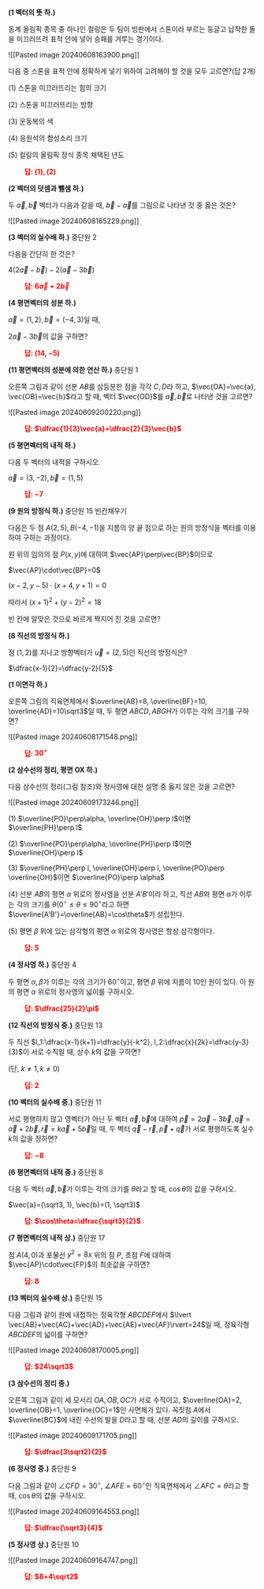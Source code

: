 

**(1 벡터의 뜻 하.)** 

동계 올림픽 종목 중 하나인 컬링은 두 팀이 빙판에서 스톤이라 부르는 둥글고 납작한 돌을 미끄러뜨려 표적 안에 넣어 승패를 겨루는 경기이다.

![[Pasted image 20240608163900.png]]

다음 중 스톤을 표적 안에 정확하게 넣기 위하여 고려해야 할 것을 모두 고르면?(답 2개)

(1) 스톤을 미끄러뜨리는 힘의 크기

(2) 스톤을 미끄러뜨리는 방향

(3) 운동복의 색

(4) 응원석의 함성소리 크기

(5) 컬링의 올림픽 정식 종목 채택된 년도

**<span style="color: red;">$\qquad$답: $(1), (2)$</span>**


**(2 벡터의 덧셈과 뺄셈 하.)** 

두 $\vec{a}, \vec{b}$ 벡터가 다음과 같을 때, $\vec{b}-\vec{a}$를 그림으로 나타낸 것 중 옳은 것은?

![[Pasted image 20240608165229.png]]


**(3 벡터의 실수배 하.)** 중단원 2

다음을 간단히 한 것은?

$4(2\vec{a}-\vec{b})-2(\vec{a}-3\vec{b})$

**<span style="color: red;">$\qquad$답: $6\vec{a}+2\vec{b}$</span>**


**(4 평면벡터의 성분 하.)**

$\vec{a}=(1, 2), \vec{b}=(-4, 3)$일 때, 

$2\vec{a}-3\vec{b}$의 값을 구하면?

**<span style="color: red;">$\qquad$답: $(14, -5)$</span>**



**(11 평면벡터의 성분에 의한 연산 하.)** 중단원 1

오른쪽 그림과 같이 선분 $AB$를 삼등분한 점을 각각 $C, D$라 하고, $\vec{OA}=\vec{a}, \vec{OB}=\vec{b}$라고 할 때, 벡터 $\vec{OD}$를 $\vec{a}, \vec{b}$로 나타낸 것을 고르면?

![[Pasted image 20240609200220.png]]


**<span style="color: red;">$\qquad$답: $\dfrac{1}{3}\vec{a}+\dfrac{2}{3}\vec{b}$</span>**

**(5 평면벡터의 내적 하.)**

다음 두 벡터의 내적을 구하시오.

$\vec{a}=(3, -2), \vec{b}=(1, 5)$

**<span style="color: red;">$\qquad$답: $-7$</span>**



**(9 원의 방정식 하.)** 중단원 15 빈칸채우기

다음은 두 점 $A(2, 5), B(-4, -1)$을 지름의 양 끝 점으로 하는 원의 방정식을 벡터를 이용하여 구하는 과정이다. 

원 위의 임의의 점 $P(x, y)$에 대하여 $\vec{AP}\perp\vec{BP}$이므로

$\vec{AP}\cdot\vec{BP}=0$

$(x-2, y-5)\cdot(x+4, y+1)=0$

따라서 $(x+1)^2+(y-2)^2=18$

빈 칸에 알맞은 것으로 바르게 짝지어 진 것을 고르면?



**(8 직선의 방정식 하.)**

점 $(1, 2)$를 지나고 방향벡터가 $\vec{u}=(2 ,5)$인 직선의 방정식은?

$\dfrac{x-1}{2}=\dfrac{y-2}{5}$



**(1 이면각 하.)**

오른쪽 그림의 직육면체에서 $\overline{AB}=8, \overline{BF}=10, \overline{AD}=10\sqrt3$일 때, 두 평면 $ABCD, ABGH$가 이루는 각의 크기를 구하면?

![[Pasted image 20240608171548.png]]

**<span style="color: red;">$\qquad$답: $30^\circ$</span>**

**(2 삼수선의 정리, 평면 OX 하.)**

다음 삼수선의 정리(그림 참조)와 정사영에 대한 설명 중 옳지 않은 것을 고르면?

![[Pasted image 20240609173246.png]]

(1) $\overline{PO}\perp\alpha, \overline{OH}\perp l$이면 $\overline{PH}\perp l$

(2) $\overline{PO}\perp\alpha, \overline{PH}\perp l$이면 $\overline{OH}\perp l$

(3) $\overline{PH}\perp l, \overline{OH}\perp l, \overline{PO}\perp \overline{OH}$이면 $\overline{PO}\perp \alpha$

(4) 선분 $AB$의 평면 $\alpha$ 위로의 정사영을 선분 $A'B'$이라 하고, 직선 $AB$와 평면 $\alpha$가 이루는 각의 크기를 $\theta (0^\circ \le \theta \le 90^\circ$라고 하면 $\overline{A'B'}=\overline{AB}=\cos\theta$가 성립한다.

(5) 평면 $\beta$ 위에 있는 삼각형의 평면 $\alpha$ 위로의 정사영은 항상 삼각형이다.

**<span style="color: red;">$\qquad$답: $5$</span>**



**(4 정사영 하.)** 중단원 4

두 평면 $\alpha, \beta$가 이루는 각의 크기가 $60^\circ$이고, 평면 $\beta$ 위에 지름이 10인 원이 있다. 이 원의 평면 $\alpha$ 위로의 정사영의 넓이를 구하시오.

**<span style="color: red;">$\qquad$답: $\dfrac{25}{2}\pi$</span>**


**(12 직선의 방정식 중.)** 중단원 13

두 직선 $l_1:\dfrac{x-1}{k+1}=\dfrac{y}{-k^2}, l_2:\dfrac{x}{2k}=\dfrac{y-3}{3}$이 서로 수직일 때, 상수 $k$의 값을 구하면?

(단, $k\ne1, k\ne0$)

**<span style="color: red;">$\qquad$답: $2$</span>**





**(10 벡터의 실수배 중.)** 중단원 11

서로 평행하지 않고 영벡터가 아닌 두 벡터 $\vec{a}, \vec{b}$에 대하여 $\vec{p}=2\vec{a}-3\vec{b}, \vec{q}=\vec{a}+2\vec{b}, \vec{r}=k\vec{a}+5\vec{b}$일 때, 두 벡터 $\vec{q}-\vec{r}, \vec{p}+\vec{q}$가 서로 평행하도록 실수 $k$의 값을 정하면?

**<span style="color: red;">$\qquad$답: $-8$</span>**




 



**(6 평면벡터의 내적 중.)** 중단원 8

다음 두 벡터 $\vec{a}, \vec{b}$가 이루는 각의 크기를 $\theta$라고 할 때, $\cos\theta$의 값을 구하시오.

$\vec{a}=(\sqrt3, 1), \vec{b}=(1, \sqrt3)$

**<span style="color: red;">$\qquad$답: $\cos\theta=\dfrac{\sqrt3}{2}$</span>**









**(7 평면벡터의 내적 상.)** 중단원 17

점 $A(4, 0)$과 포물선 $y^2=8x$ 위의 점 $P$, 초점 $F$에 대하여 $\vec{AP}\cdot\vec{FP}$의 최솟값을 구하면?

**<span style="color: red;">$\qquad$답: $8$</span>**


 

 **(13 벡터의 실수배 상.)** 중단원 15

다음 그림과 같이 원에 내접하는 정육각형 $ABCDEF$에서 $\lvert \vec{AB}+\vec{AC}+\vec{AD}+\vec{AE}+\vec{AF}\rvert=24$일 때, 정육각형 $ABCDEF$의 넓이를 구하면?

![[Pasted image 20240608170005.png]]

**<span style="color: red;">$\qquad$답: $24\sqrt3$</span>**
 
 

**(3 삼수선의 정리 중.)**

오른쪽 그림과 같이 세 모서리 $OA, OB, OC$가 서로 수직이고, $\overline{OA}=2, \overline{OB}=1, \overline{OC}=1$인 사면체가 있다. 꼭짓점 $A$에서 $\overline{BC}$에 내린 수선의 발을 $D$라고 할 때, 선분 $AD$의 길이를 구하시오.

![[Pasted image 20240609171705.png]]

**<span style="color: red;">$\qquad$답: $\dfrac{3\sqrt2}{2}$</span>**



**(6 정사영 중.)** 중단원 9

다음 그림과 같이 $\angle CFD=30^\circ$, $\angle AFE=60^\circ$인 직육면체에서 $\angle AFC=\theta$라고 할 때, $\cos\theta$의 값을 구하시오.

![[Pasted image 20240609164553.png]]

**<span style="color: red;">$\qquad$답: $\dfrac{\sqrt3}{4}$</span>**



**(5 정사영 상.)** 중단원 10



![[Pasted image 20240609164747.png]]

**<span style="color: red;">$\qquad$답: $8+4\sqrt2$</span>**



 

 
 
 

 


 

 